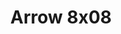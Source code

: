 ---
layout: episodios
title: "Arrow 8x08"
url_serie_padre: 'arrow-temporada-8'
category: 'series'
capitulo: 'yes'
anio: '2019'
prev: 'capitulo-7'
proximo: ''
sandbox: allow-same-origin allow-forms
idioma: 'Subtitulado'
calidad: 'Full HD'
reproductores: ["https://player.premiumstream.live/player.php?id=MjQw&sub=https://sub.cuevana2.io/vtt-sub/sub7/Arrow.8x08.vtt","https://feurl.com/v/g86rrh-xyqpd0p7","https://feurl.com/v/47jd0hzwy08-xje"]
reproductor: 'fembed'
clasificacion: '+10'
tags:
- Ciencia-Ficcion
---